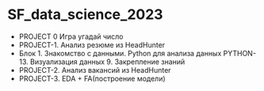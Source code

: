 # SF_data_science_2023

* PROJECT 0 Игра угадай число
* PROJECT-1. Анализ резюме из HeadHunter
* Блок 1. Знакомство с данными. Python для анализа данных  PYTHON-13. Визуализация данных  9. Закрепление знаний 
* PROJECT-2. Анализ вакансий из HeadHunter
* PROJECT-3. EDA + FA(построение модели)
